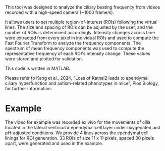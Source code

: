 This tool was designed to analyze the ciliary beating frequency from videos recorded with a high-speed camera (~1000 frame/s).  
  
It allows users to set multiple region-of-interest (ROIs) following the virtual lines. The size and spacing of ROIs can be adjusted by the user, and the number of ROIs is determined accordingly. Intensity changes across time were extracted from every pixel in individual ROIs and used to compute the Fast Fourier Transform to analyze the frequency components. The spectrum of mean frequency components was used to compute the representative frequency of each ROI's intensity change. These values were stored and plotted for validation.  
  
This code is written in MATLAB.  
  
Please refer to Kang et al., 2024, "Loss of Katnal2 leads to ependymal ciliary hyperfunction and autism-related phenotypes in mice", Plos Biology, for further information.  
  
# Example
The video for example was recorded ex vivo for the movements of cilia located in the lateral ventricular ependymal cell layer under oxygenated and pH-adjusted conditions. We provide 4 lines across the ependymal cell linings for ROI generation. 33 ROIs of size 11 x 11 pixels, spaced 30 pixels apart, were generated and used in the example.

